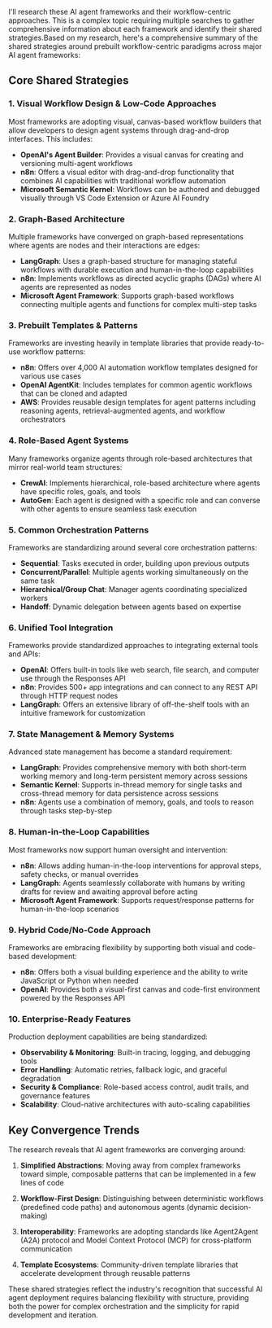 I'll research these AI agent frameworks and their workflow-centric approaches. This is a complex topic requiring multiple searches to gather comprehensive information about each framework and identify their shared strategies.Based on my research, here's a comprehensive summary of the shared strategies around prebuilt workflow-centric paradigms across major AI agent frameworks:

## **Core Shared Strategies**

### **1. Visual Workflow Design & Low-Code Approaches**

Most frameworks are adopting visual, canvas-based workflow builders that allow developers to design agent systems through drag-and-drop interfaces. This includes:

- **OpenAI's Agent Builder**: Provides a visual canvas for creating and versioning multi-agent workflows
- **n8n**: Offers a visual editor with drag-and-drop functionality that combines AI capabilities with traditional workflow automation
- **Microsoft Semantic Kernel**: Workflows can be authored and debugged visually through VS Code Extension or Azure AI Foundry

### **2. Graph-Based Architecture**

Multiple frameworks have converged on graph-based representations where agents are nodes and their interactions are edges:

- **LangGraph**: Uses a graph-based structure for managing stateful workflows with durable execution and human-in-the-loop capabilities
- **n8n**: Implements workflows as directed acyclic graphs (DAGs) where AI agents are represented as nodes
- **Microsoft Agent Framework**: Supports graph-based workflows connecting multiple agents and functions for complex multi-step tasks

### **3. Prebuilt Templates & Patterns**

Frameworks are investing heavily in template libraries that provide ready-to-use workflow patterns:

- **n8n**: Offers over 4,000 AI automation workflow templates designed for various use cases
- **OpenAI AgentKit**: Includes templates for common agentic workflows that can be cloned and adapted
- **AWS**: Provides reusable design templates for agent patterns including reasoning agents, retrieval-augmented agents, and workflow orchestrators

### **4. Role-Based Agent Systems**

Many frameworks organize agents through role-based architectures that mirror real-world team structures:

- **CrewAI**: Implements hierarchical, role-based architecture where agents have specific roles, goals, and tools
- **AutoGen**: Each agent is designed with a specific role and can converse with other agents to ensure seamless task execution

### **5. Common Orchestration Patterns**

Frameworks are standardizing around several core orchestration patterns:

- **Sequential**: Tasks executed in order, building upon previous outputs
- **Concurrent/Parallel**: Multiple agents working simultaneously on the same task
- **Hierarchical/Group Chat**: Manager agents coordinating specialized workers
- **Handoff**: Dynamic delegation between agents based on expertise

### **6. Unified Tool Integration**

Frameworks provide standardized approaches to integrating external tools and APIs:

- **OpenAI**: Offers built-in tools like web search, file search, and computer use through the Responses API
- **n8n**: Provides 500+ app integrations and can connect to any REST API through HTTP request nodes
- **LangGraph**: Offers an extensive library of off-the-shelf tools with an intuitive framework for customization

### **7. State Management & Memory Systems**

Advanced state management has become a standard requirement:

- **LangGraph**: Provides comprehensive memory with both short-term working memory and long-term persistent memory across sessions
- **Semantic Kernel**: Supports in-thread memory for single tasks and cross-thread memory for data persistence across sessions
- **n8n**: Agents use a combination of memory, goals, and tools to reason through tasks step-by-step

### **8. Human-in-the-Loop Capabilities**

Most frameworks now support human oversight and intervention:

- **n8n**: Allows adding human-in-the-loop interventions for approval steps, safety checks, or manual overrides
- **LangGraph**: Agents seamlessly collaborate with humans by writing drafts for review and awaiting approval before acting
- **Microsoft Agent Framework**: Supports request/response patterns for human-in-the-loop scenarios

### **9. Hybrid Code/No-Code Approach**

Frameworks are embracing flexibility by supporting both visual and code-based development:

- **n8n**: Offers both a visual building experience and the ability to write JavaScript or Python when needed
- **OpenAI**: Provides both a visual-first canvas and code-first environment powered by the Responses API

### **10. Enterprise-Ready Features**

Production deployment capabilities are being standardized:

- **Observability & Monitoring**: Built-in tracing, logging, and debugging tools
- **Error Handling**: Automatic retries, fallback logic, and graceful degradation
- **Security & Compliance**: Role-based access control, audit trails, and governance features
- **Scalability**: Cloud-native architectures with auto-scaling capabilities

## **Key Convergence Trends**

The research reveals that AI agent frameworks are converging around:

1. **Simplified Abstractions**: Moving away from complex frameworks toward simple, composable patterns that can be implemented in a few lines of code

2. **Workflow-First Design**: Distinguishing between deterministic workflows (predefined code paths) and autonomous agents (dynamic decision-making)

3. **Interoperability**: Frameworks are adopting standards like Agent2Agent (A2A) protocol and Model Context Protocol (MCP) for cross-platform communication

4. **Template Ecosystems**: Community-driven template libraries that accelerate development through reusable patterns

These shared strategies reflect the industry's recognition that successful AI agent deployment requires balancing flexibility with structure, providing both the power for complex orchestration and the simplicity for rapid development and iteration.